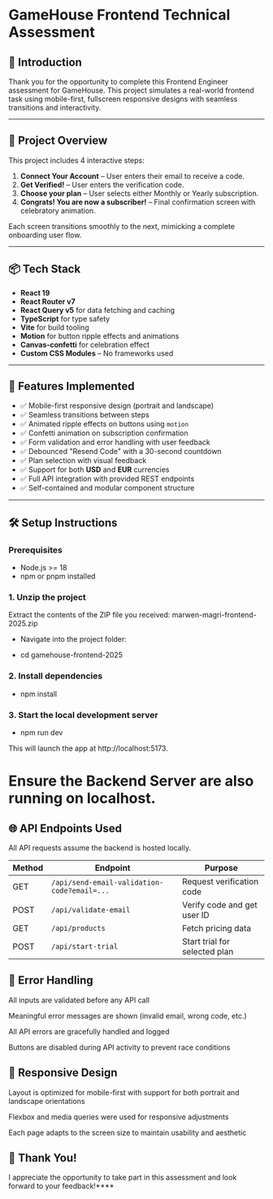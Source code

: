 # GameHouse Frontend Technical Assessment

## 👋 Introduction

Thank you for the opportunity to complete this Frontend Engineer assessment for GameHouse. This project simulates a real-world frontend task using mobile-first, fullscreen responsive designs with seamless transitions and interactivity.

---

## 🚀 Project Overview

This project includes 4 interactive steps:

1. **Connect Your Account** – User enters their email to receive a code.
2. **Get Verified!** – User enters the verification code.
3. **Choose your plan** – User selects either Monthly or Yearly subscription.
4. **Congrats! You are now a subscriber!** – Final confirmation screen with celebratory animation.

Each screen transitions smoothly to the next, mimicking a complete onboarding user flow.

---

## 📦 Tech Stack

- **React 19**
- **React Router v7**
- **React Query v5** for data fetching and caching
- **TypeScript** for type safety
- **Vite** for build tooling
- **Motion** for button ripple effects and animations
- **Canvas-confetti** for celebration effect
- **Custom CSS Modules** – No frameworks used

---

## 🧩 Features Implemented

- ✅ Mobile-first responsive design (portrait and landscape)
- ✅ Seamless transitions between steps
- ✅ Animated ripple effects on buttons using `motion`
- ✅ Confetti animation on subscription confirmation
- ✅ Form validation and error handling with user feedback
- ✅ Debounced "Resend Code" with a 30-second countdown
- ✅ Plan selection with visual feedback
- ✅ Support for both **USD** and **EUR** currencies
- ✅ Full API integration with provided REST endpoints
- ✅ Self-contained and modular component structure

---

## 🛠️ Setup Instructions

### Prerequisites

- Node.js >= 18
- npm or pnpm installed


### 1. Unzip the project

Extract the contents of the ZIP file you received:
marwen-magri-frontend-2025.zip

- Navigate into the project folder:

- cd gamehouse-frontend-2025

### 2. Install dependencies

- npm install

### 3. Start the local development server

- npm run dev

This will launch the app at http://localhost:5173.

# Ensure the Backend Server are also running on localhost.

## 🌐 API Endpoints Used

All API requests assume the backend is hosted locally.

| Method | Endpoint                                    | Purpose                       |
| ------ | ------------------------------------------- | ----------------------------- |
| GET    | `/api/send-email-validation-code?email=...` | Request verification code     |
| POST   | `/api/validate-email`                       | Verify code and get user ID   |
| GET    | `/api/products`                             | Fetch pricing data            |
| POST   | `/api/start-trial`                          | Start trial for selected plan |

## 🧪 Error Handling

All inputs are validated before any API call

Meaningful error messages are shown (invalid email, wrong code, etc.)

All API errors are gracefully handled and logged

Buttons are disabled during API activity to prevent race conditions

## 📱 Responsive Design

Layout is optimized for mobile-first with support for both portrait and landscape orientations

Flexbox and media queries were used for responsive adjustments

Each page adapts to the screen size to maintain usability and aesthetic

## 🙌 Thank You!

I appreciate the opportunity to take part in this assessment and look forward to your feedback!****

